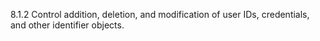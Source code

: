 8.1.2 Control addition, deletion, and 
modification of user IDs, credentials, 
and other identifier objects. 


